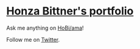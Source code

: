 # [Honza Bittner's portfolio](http://tenhobi.github.io)

<!--[![Build Status](https://travis-ci.org/HoBi/hobi.github.io.svg)](https://travis-ci.org/HoBi/hobi.github.io)-->

Ask me anything on [HoBi/ama](https://github.com/HoBi/ama)!

Follow me on [Twitter](https://twitter.com/tenhobi).
